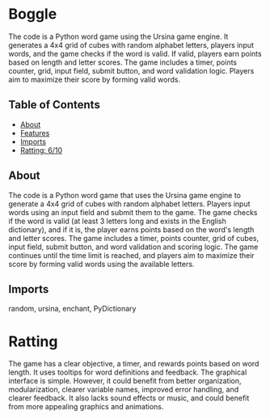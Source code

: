 # Boggle

The code is a Python word game using the Ursina game engine. It generates a 4x4 grid of cubes with random alphabet letters, players input words, and the game checks if the word is valid. If valid, players earn points based on length and letter scores. The game includes a timer, points counter, grid, input field, submit button, and word validation logic. Players aim to maximize their score by forming valid words.

## Table of Contents

- [About](#about)
- [Features](#features)
- [Imports](#Imports)
- [Ratting: 6/10](#Ratting)

## About

The code is a Python word game that uses the Ursina game engine to generate a 4x4 grid of cubes with random alphabet letters. Players input words using an input field and submit them to the game. The game checks if the word is valid (at least 3 letters long and exists in the English dictionary), and if it is, the player earns points based on the word's length and letter scores. The game includes a timer, points counter, grid of cubes, input field, submit button, and word validation and scoring logic. The game continues until the time limit is reached, and players aim to maximize their score by forming valid words using the available letters.

## Imports

random, ursina, enchant, PyDictionary

# Ratting

The game has a clear objective, a timer, and rewards points based on word length. It uses tooltips for word definitions and feedback. The graphical interface is simple. However, it could benefit from better organization, modularization, clearer variable names, improved error handling, and clearer feedback. It also lacks sound effects or music, and could benefit from more appealing graphics and animations.
